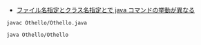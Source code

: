 - [ファイル名指定とクラス名指定とで java コマンドの挙動が異なる](https://qiita.com/Yuto-8867/questions/dce5ecf00c605ddac805)

```
javac Othello/Othello.java
```
```
java Othello/Othello  
```
